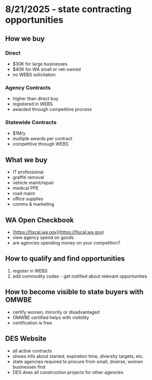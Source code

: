 # 8/21/2025 - state contracting opportunities

## How we buy

### Direct

- $30K for large businesses
- $40K for WA small or vet-owned
- no WEBS solicitation

### Agency Contracts

- higher than direct buy
- registered in WEBS
- awarded through competitive process

### Statewide Contracts

- $1M/y
- multiple awards per contract
- competitive through WEBS

## What we buy

- IT professional
- graffiti removal
- vehicle maint/repair
- medical PPE
- road maint
- office supplies
- comms & marketing

## WA Open Checkbook

- [https://fiscal.wa.gov](https://fiscal.wa.gov)
- view agency spend on goods
- are agencies spending money on your competition?

## How to qualify and find opportunities

1. register in WEBS
2. add commodity codes - get notified about relevant opportunities

## How to become visible to state buyers with OMWBE

- certify women, minority or disadvantaged
- OMWBE certified helps with visibility
- certification is free

## DES Website

- all active contracts
- shows info about started, expiration time, diversity targets, etc.
- state agencies required to procure from small, diverse, women businesses first
- DES does all construction projects for other agencies
